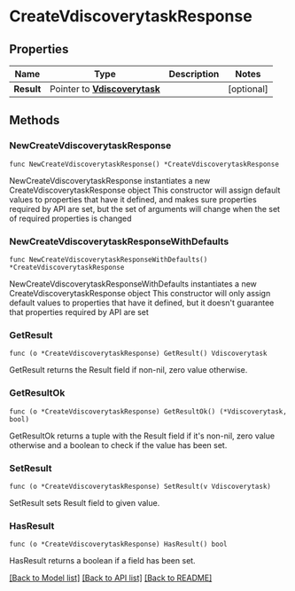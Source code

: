 # CreateVdiscoverytaskResponse

## Properties

Name | Type | Description | Notes
------------ | ------------- | ------------- | -------------
**Result** | Pointer to [**Vdiscoverytask**](Vdiscoverytask.md) |  | [optional] 

## Methods

### NewCreateVdiscoverytaskResponse

`func NewCreateVdiscoverytaskResponse() *CreateVdiscoverytaskResponse`

NewCreateVdiscoverytaskResponse instantiates a new CreateVdiscoverytaskResponse object
This constructor will assign default values to properties that have it defined,
and makes sure properties required by API are set, but the set of arguments
will change when the set of required properties is changed

### NewCreateVdiscoverytaskResponseWithDefaults

`func NewCreateVdiscoverytaskResponseWithDefaults() *CreateVdiscoverytaskResponse`

NewCreateVdiscoverytaskResponseWithDefaults instantiates a new CreateVdiscoverytaskResponse object
This constructor will only assign default values to properties that have it defined,
but it doesn't guarantee that properties required by API are set

### GetResult

`func (o *CreateVdiscoverytaskResponse) GetResult() Vdiscoverytask`

GetResult returns the Result field if non-nil, zero value otherwise.

### GetResultOk

`func (o *CreateVdiscoverytaskResponse) GetResultOk() (*Vdiscoverytask, bool)`

GetResultOk returns a tuple with the Result field if it's non-nil, zero value otherwise
and a boolean to check if the value has been set.

### SetResult

`func (o *CreateVdiscoverytaskResponse) SetResult(v Vdiscoverytask)`

SetResult sets Result field to given value.

### HasResult

`func (o *CreateVdiscoverytaskResponse) HasResult() bool`

HasResult returns a boolean if a field has been set.


[[Back to Model list]](../README.md#documentation-for-models) [[Back to API list]](../README.md#documentation-for-api-endpoints) [[Back to README]](../README.md)


